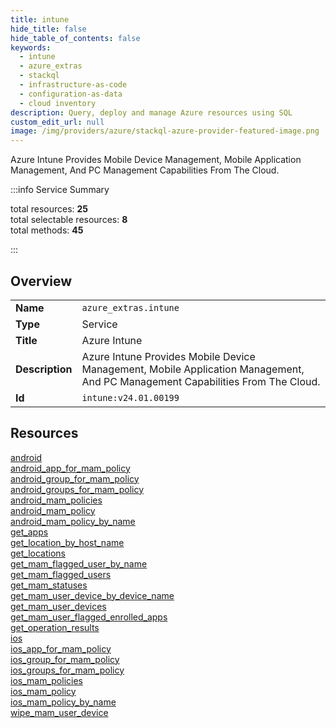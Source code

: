 ```yaml
---
title: intune
hide_title: false
hide_table_of_contents: false
keywords:
  - intune
  - azure_extras
  - stackql
  - infrastructure-as-code
  - configuration-as-data
  - cloud inventory
description: Query, deploy and manage Azure resources using SQL
custom_edit_url: null
image: /img/providers/azure/stackql-azure-provider-featured-image.png
---
```

Azure Intune Provides Mobile Device Management, Mobile Application Management, And PC Management Capabilities From The Cloud.  
    
:::info Service Summary

<div class="row">
<div class="providerDocColumn">
<span>total resources:&nbsp;<b>25</b></span><br />
<span>total selectable resources:&nbsp;<b>8</b></span><br />
<span>total methods:&nbsp;<b>45</b></span><br />
</div>
</div>

:::

## Overview
<table><tbody>
<tr><td><b>Name</b></td><td><code>azure_extras.intune</code></td></tr>
<tr><td><b>Type</b></td><td>Service</td></tr>
<tr><td><b>Title</b></td><td>Azure Intune</td></tr>
<tr><td><b>Description</b></td><td>Azure Intune Provides Mobile Device Management, Mobile Application Management, And PC Management Capabilities From The Cloud.</td></tr>
<tr><td><b>Id</b></td><td><code>intune:v24.01.00199</code></td></tr>
</tbody></table>

## Resources
<div class="row">
<div class="providerDocColumn">
<a href="/providers/azure_extras/intune/android/">android</a><br />
<a href="/providers/azure_extras/intune/android_app_for_mam_policy/">android_app_for_mam_policy</a><br />
<a href="/providers/azure_extras/intune/android_group_for_mam_policy/">android_group_for_mam_policy</a><br />
<a href="/providers/azure_extras/intune/android_groups_for_mam_policy/">android_groups_for_mam_policy</a><br />
<a href="/providers/azure_extras/intune/android_mam_policies/">android_mam_policies</a><br />
<a href="/providers/azure_extras/intune/android_mam_policy/">android_mam_policy</a><br />
<a href="/providers/azure_extras/intune/android_mam_policy_by_name/">android_mam_policy_by_name</a><br />
<a href="/providers/azure_extras/intune/get_apps/">get_apps</a><br />
<a href="/providers/azure_extras/intune/get_location_by_host_name/">get_location_by_host_name</a><br />
<a href="/providers/azure_extras/intune/get_locations/">get_locations</a><br />
<a href="/providers/azure_extras/intune/get_mam_flagged_user_by_name/">get_mam_flagged_user_by_name</a><br />
<a href="/providers/azure_extras/intune/get_mam_flagged_users/">get_mam_flagged_users</a><br />
<a href="/providers/azure_extras/intune/get_mam_statuses/">get_mam_statuses</a><br />
</div>
<div class="providerDocColumn">
<a href="/providers/azure_extras/intune/get_mam_user_device_by_device_name/">get_mam_user_device_by_device_name</a><br />
<a href="/providers/azure_extras/intune/get_mam_user_devices/">get_mam_user_devices</a><br />
<a href="/providers/azure_extras/intune/get_mam_user_flagged_enrolled_apps/">get_mam_user_flagged_enrolled_apps</a><br />
<a href="/providers/azure_extras/intune/get_operation_results/">get_operation_results</a><br />
<a href="/providers/azure_extras/intune/ios/">ios</a><br />
<a href="/providers/azure_extras/intune/ios_app_for_mam_policy/">ios_app_for_mam_policy</a><br />
<a href="/providers/azure_extras/intune/ios_group_for_mam_policy/">ios_group_for_mam_policy</a><br />
<a href="/providers/azure_extras/intune/ios_groups_for_mam_policy/">ios_groups_for_mam_policy</a><br />
<a href="/providers/azure_extras/intune/ios_mam_policies/">ios_mam_policies</a><br />
<a href="/providers/azure_extras/intune/ios_mam_policy/">ios_mam_policy</a><br />
<a href="/providers/azure_extras/intune/ios_mam_policy_by_name/">ios_mam_policy_by_name</a><br />
<a href="/providers/azure_extras/intune/wipe_mam_user_device/">wipe_mam_user_device</a><br />
</div>
</div>
